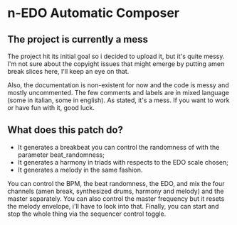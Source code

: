 # n-EDO Automatic Composer
## The project is currently a mess
The project hit its initial goal so i decided to upload it, but it's quite messy.
I'm not sure about the copyight issues that might emerge by putting amen break slices here, I'll keep an eye on that.

Also, the documentation is non-existent for now and the code is messy and mostly uncommented. The few comments and labels are in mixed language (some in italian, some in english). As stated, it's a mess. If you want to work or have fun with it, good luck.

## What does this patch do?
* It generates a breakbeat you can control the randomness of with the parameter beat_randomness;
* It generates a harmony in triads with respects to the EDO scale chosen;
* It generates a melody in the same fashion.

You can control the BPM, the beat randomness, the EDO, and mix the four channels (amen break, synthesized drums, harmony and melody) and the master separately. You can also control the master frequency but it resets the melody envelope, i'll have to look into that.
Finally, you can start and stop the whole thing via the sequencer control toggle.
